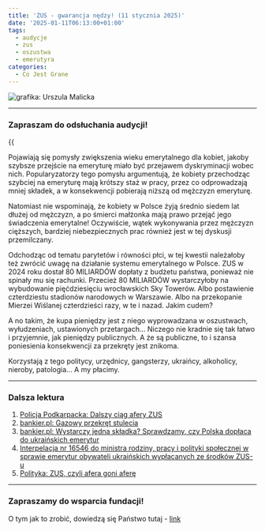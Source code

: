 ```yaml
---
title: 'ZUS - gwarancja nędzy! (11 stycznia 2025)'
date: '2025-01-11T06:13:00+01:00'
tags:
  - audycje
  - zus
  - oszustwa
  - emerutyra
categories:
  - Co Jest Grane
---
```


![grafika: Urszula Malicka](/uploads/CJG_94_2025_01_11.png)

---

### Zapraszam do odsłuchania audycji!

{{<audio src="audio/LONG CJG_94_2025_01_11.mp3">}}

Pojawiają się pomysły zwiększenia wieku emerytalnego dla kobiet, jakoby szybsze przejście na emeryturę miało być przejawem dyskryminacji wobec nich. Popularyzatorzy tego pomysłu argumentują, że kobiety przechodząc szybciej na emeryturę mają krótszy staż w pracy, przez co odprowadzają mniej składek, a w konsekwencji pobierają niższą od mężczyzn emeryturę.

Natomiast nie wspominają, że kobiety w Polsce żyją średnio siedem lat dłużej od mężczyzn, a po śmierci małżonka mają prawo przejąć jego świadczenia emerytalne! Oczywiście, wątek wykonywania przez mężczyzn cięższych, bardziej niebezpiecznych prac również jest w tej dyskusji przemilczany.

Odchodząc od tematu parytetów i równości płci, w tej kwestii należałoby też zwrócić uwagę na działanie systemu emerytalnego w Polsce. ZUS w 2024 roku dostał 80 MILIARDÓW dopłaty z budżetu państwa, ponieważ nie spinały mu się rachunki. Przecież 80 MILIARDÓW wystarczyłoby na wybudowanie pięćdziesięciu wrocławskich Sky Towerów. Albo postawienie czterdziestu stadionów narodowych w Warszawie. Albo na przekopanie Mierzei Wiślanej czterdzieści razy, w te i nazad. Jakim cudem?

A no takim, że kupa pieniędzy jest z niego wyprowadzana w oszustwach, wyłudzeniach, ustawionych przetargach... Niczego nie kradnie się tak łatwo i przyjemnie, jak pieniędzy publicznych. A że są publiczne, to i szansa poniesienia konsekwencji za przekręty jest znikoma. 

Korzystają z tego politycy, urzędnicy, gangsterzy, ukraińcy, alkoholicy, nieroby, patologia... A my płacimy.

---

### Dalsza lektura

1. [Policja Podkarpacka: Dalszy ciąg afery ZUS](https://podkarpacka.policja.gov.pl/rze/komendy-policji/kmp-przemysl/wydarzenia/31991,Dalszy-ciag-afery-ZUS.html)
2. [bankier.pl: Gazowy przekręt stulecia](https://www.bankier.pl/forum/temat_gazowy-przekret-stulecia-przeczytajcie-bezpieczenstwo-energetyczne-pl,53971383.html)
3. [bankier.pl: Wystarczy jedna składka? Sprawdzamy, czy Polska dopłaca do ukraińskich emerytur](https://www.bankier.pl/wiadomosc/Czy-polski-ZUS-doplaca-do-ukrainskich-emerytur-Sprawdzamy-fakty-8561304.html)
4. [Interpelacja nr 16546 do ministra rodziny, pracy i polityki społecznej w sprawie emerytur obywateli ukraińskich wypłacanych ze środków ZUS-u](https://www.sejm.gov.pl/sejm8.nsf/InterpelacjaTresc.xsp?key=73179EBC)
5. [Polityka: ZUS, czyli afera goni aferę](https://www.polityka.pl/tygodnikpolityka/rynek/1571481,1,zus-czyli-afera-goni-afere.read)

---

### Zapraszamy do wsparcia fundacji!

O tym jak to zrobić, dowiedzą się Państwo tutaj - [link](https://audycje.com.pl/posts/wsparcie/)